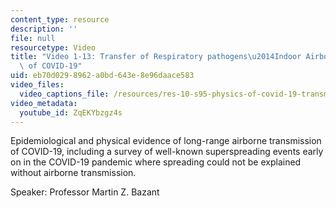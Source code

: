 ```yaml
---
content_type: resource
description: ''
file: null
resourcetype: Video
title: "Video 1-13: Transfer of Respiratory pathogens\u2014Indoor Airborne Spreading\
  \ of COVID-19"
uid: eb70d029-8962-a0bd-643e-8e96daace583
video_files:
  video_captions_file: /resources/res-10-s95-physics-of-covid-19-transmission-fall-2020/lecture-videos/video-1-13-transfer-of-respiratory-pathogens2014indoor-airborne-spreading-of-covid-19/ZqEKYbzgz4s.vtt
video_metadata:
  youtube_id: ZqEKYbzgz4s
---
```


Epidemiological and physical evidence of long-range airborne transmission of COVID-19, including a survey of well-known superspreading events early on in the COVID-19 pandemic where spreading could not be explained without airborne transmission.

Speaker: Professor Martin Z. Bazant